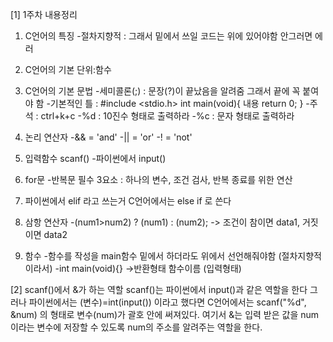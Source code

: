 [1] 1주차 내용정리
1. C언어의 특징
 -절차지향적 : 그래서 밑에서 쓰일 코드는 위에 있어야함 안그러면 에러

3. C언어의 기본 단위:함수

4. C언어의 기본 문법
 -세미콜론(;) : 문장(?)이 끝났음을 알려줌 그래서 끝에 꼭 붙여야 함
 -기본적인 틀 : #include <stdio.h>
               int main(void){
                   내용
                   return 0;
               }
 -주석 : ctrl+k+c
 -%d : 10진수 형태로 출력하라
 -%c : 문자 형태로 출력하라

5. 논리 연산자
 -&& = 'and'
 -|| = 'or'
 -! = 'not'

6. 입력함수 scanf()
 -파이썬에서 input()

7. for문
 -반복문 필수 3요소 : 하나의 변수, 조건 검사, 반복 종료를 위한 연산

8. 파이썬에서 elif 라고 쓰는거 C언어에서는 else if 로 쓴다

9. 삼항 연산자
 -(num1>num2) ? (num1) : (num2);  -> 조건이 참이면 data1, 거짓이면 data2

10. 함수
 -함수를 작성을 main함수 밑에서 하더라도 위에서 선언해줘야함 (절차지향적이라서)
 -int main(void){}  ->반환형태 함수이름 (입력형태)

[2] scanf()에서 &가 하는 역할
scanf()는 파이썬에서 input()과 같은 역할을 한다
그러나 파이썬에서는 (변수)=int(input()) 이라고 했다면
C언어에서는 scanf("%d", &num) 의 형태로 변수(num)가 괄호 안에 써져있다. 
여기서 &는 입력 받은 값을 num이라는 변수에 저장할 수 있도록 num의 주소를 알려주는 역할을 한다.
